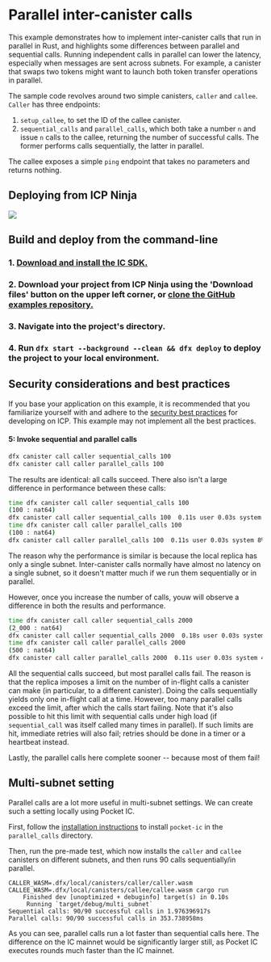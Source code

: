 # Parallel inter-canister calls

This example demonstrates how to implement inter-canister calls that run in parallel in Rust, and highlights some differences between parallel and sequential calls. Running independent calls in parallel can lower the latency, especially when messages are sent across subnets. For example, a canister that swaps two tokens might want to launch both token transfer operations in parallel.

The sample code revolves around two simple canisters, `caller` and `callee`. `Caller` has three endpoints:
1. `setup_callee`, to set the ID of the callee canister.
2. `sequential_calls` and `parallel_calls`, which both take a number `n` and issue `n` calls to the callee, returning the number of successful calls. The former performs calls sequentially, the latter in parallel.

The callee exposes a simple `ping` endpoint that takes no parameters and returns nothing.

## Deploying from ICP Ninja

[![](https://icp.ninja/assets/open.svg)](https://icp.ninja/editor?g=https://github.com/dfinity/examples/tree/master/rust/parallel_calls)

## Build and deploy from the command-line

### 1. [Download and install the IC SDK.](https://internetcomputer.org/docs/building-apps/getting-started/install)

### 2. Download your project from ICP Ninja using the 'Download files' button on the upper left corner, or [clone the GitHub examples repository.](https://github.com/dfinity/examples/)

### 3. Navigate into the project's directory.

### 4. Run `dfx start --background --clean && dfx deploy` to deploy the project to your local environment. 

## Security considerations and best practices

If you base your application on this example, it is recommended that you familiarize yourself with and adhere to the [security best practices](https://internetcomputer.org/docs/building-apps/security/overview) for developing on ICP. This example may not implement all the best practices.


#### 5: Invoke sequential and parallel calls

```bash
dfx canister call caller sequential_calls 100
dfx canister call caller parallel_calls 100
```


The results are identical: all calls succeed. There also isn't a large difference in performance between these calls:

```bash
time dfx canister call caller sequential_calls 100
(100 : nat64)
dfx canister call caller sequential_calls 100  0.11s user 0.03s system 7% cpu 1.848 total
time dfx canister call caller parallel_calls 100
(100 : nat64)
dfx canister call caller parallel_calls 100  0.11s user 0.03s system 8% cpu 1.728 total
```

The reason why the performance is similar is because the local replica has only a single subnet. Inter-canister calls normally have almost no latency on a single subnet, so it doesn't matter much if we run them sequentially or in parallel.

However, once you increase the number of calls, youw will observe a difference in both the results and performance.

```bash
time dfx canister call caller sequential_calls 2000
(2_000 : nat64)
dfx canister call caller sequential_calls 2000  0.18s user 0.03s system 1% cpu 15.587 total
time dfx canister call caller parallel_calls 2000
(500 : nat64)
dfx canister call caller parallel_calls 2000  0.11s user 0.03s system 4% cpu 3.524 total
```

All the sequential calls succeed, but most parallel calls fail. The reason is that the replica imposes a limit on the number of in-flight calls a canister can make (in particular, to a different canister). Doing the calls sequentially yields only one in-flight call at a time. However, too many parallel calls exceed the limit, after which the calls start failing. Note that it's also possible to hit this limit with sequential calls under high load (if `sequential_call` was itself called many times in parallel). If such limits are hit, immediate retries will also fail; retries should be done in a timer or a heartbeat instead.

Lastly, the parallel calls here complete sooner -- because most of them fail!

## Multi-subnet setting

Parallel calls are a lot more useful in multi-subnet settings. We can create such a setting locally using Pocket IC. 

First, follow the [installation instructions](https://github.com/dfinity/pocketic) to install `pocket-ic` in the `parallel_calls` directory. 

Then, run the pre-made test, which now installs the `caller` and `callee` canisters on different subnets, and then runs 90 calls sequentially/in parallel.

```
CALLER_WASM=.dfx/local/canisters/caller/caller.wasm CALLEE_WASM=.dfx/local/canisters/callee/callee.wasm cargo run
    Finished dev [unoptimized + debuginfo] target(s) in 0.10s
     Running `target/debug/multi_subnet`
Sequential calls: 90/90 successful calls in 1.976396917s
Parallel calls: 90/90 successful calls in 353.738958ms
```

As you can see, parallel calls run a lot faster than sequential calls here. The difference on the IC mainnet would be significantly larger still, as Pocket IC executes rounds much faster than the IC mainnet.
